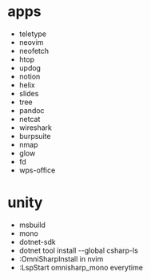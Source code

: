 # apps

- teletype  
- neovim  
- neofetch  
- htop  
- updog  
- notion  
- helix  
- slides  
- tree  
- pandoc  
- netcat  
- wireshark  
- burpsuite  
- nmap  
- glow
- fd
- wps-office  

# unity  
- msbuild  
- mono  
- dotnet-sdk  
- dotnet tool install --global csharp-ls  
- :OmniSharpInstall in nvim  
- :LspStart omnisharp_mono everytime
